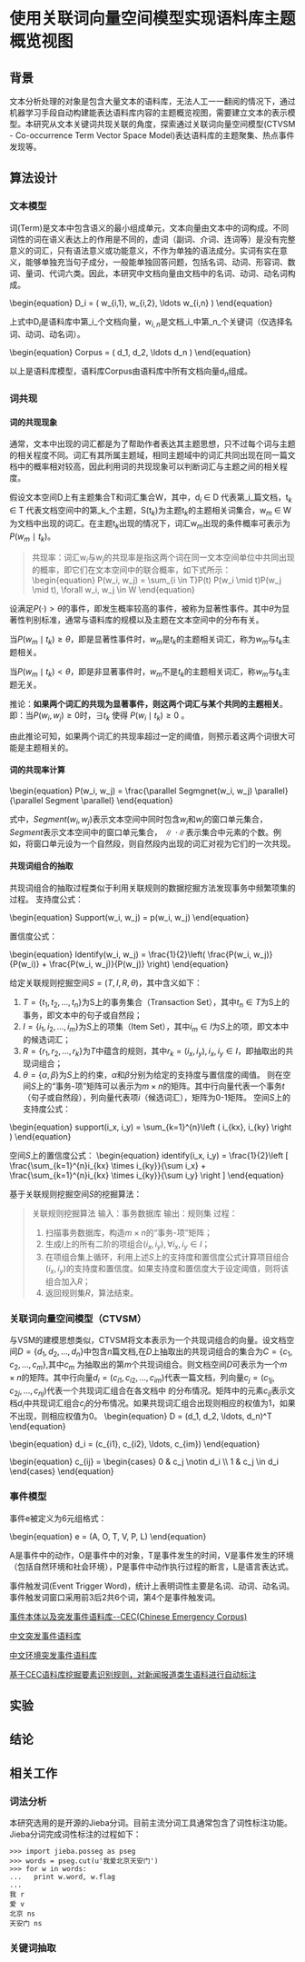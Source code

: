 # 使用关联词向量空间模型实现语料库主题概览视图

## 背景
文本分析处理的对象是包含大量文本的语料库，无法人工一一翻阅的情况下，通过机器学习手段自动构建能表达语料库内容的主题概览视图，需要建立文本的表示模型。本研究从文本关键词共现关联的角度，探索通过关联词向量空间模型(CTVSM - Co-occurrence Term Vector Space Model)表达语料库的主题聚集、热点事件发现等。

## 算法设计

### 文本模型
词(Term)是文本中包含语义的最小组成单元，文本向量由文本中的词构成。不同词性的词在语义表达上的作用是不同的，虚词（副词、介词、连词等）是没有完整意义的词汇，只有语法意义或功能意义，不作为单独的语法成分。实词有实在意义，能够单独充当句子成分，一般能单独回答问题，包括名词、动词、形容词、数词、量词、代词六类。因此，本研究中文档向量由文档中的名词、动词、动名词构成。

\begin{equation}
D\_i = ( w\_{i,1}, w\_{i,2}, \ldots w\_{i,n} ) 
\end{equation}

上式中D$_i$是语料库中第_i_个文档向量，w$_{i,n}$是文档_i_中第_n_个关键词（仅选择名词、动词、动名词）。

\begin{equation}
Corpus = ( d\_1, d\_2, \ldots d\_n )
\end{equation}

以上是语料库模型，语料库Corpus由语料库中所有文档向量d$_n$组成。

### 词共现

#### 词的共现现象
通常，文本中出现的词汇都是为了帮助作者表达其主题思想，只不过每个词与主题的相关程度不同。词汇有其所属主题域，相同主题域中的词汇共同出现在同一篇文档中的概率相对较高，因此利用词的共现现象可以判断词汇与主题之间的相关程度。

假设文本空间D上有主题集合T和词汇集合W，其中，d$_i$ $\in$ D 代表第_i_篇文档，t$_k$ $\in$ T 代表文档空间中的第_k_个主题，S(t$_k$)为主题t$_k$的主题相关词集合，w$_m$ $\in$ W 为文档中出现的词汇。在主题t$_k$出现的情况下，词汇w$_m$出现的条件概率可表示为$P$($w_m$ $\mid$ $t_k$)。

> 共现率：词汇w$_i$与w$_j$的共现率是指这两个词在同一文本空间单位中共同出现的概率，即它们在文本空间中的联合概率，如下式所示：
\begin{equation}
P(w\_i, w\_j) = \sum_{i \in T}P(t) P(w\_i \mid t)P(w\_j \mid t), \forall w\_i, w\_j \in W
\end{equation}

设满足$P(\cdot) > \theta$的事件，即发生概率较高的事件，被称为显著性事件。其中$\theta$为显著性判别标准，通常与语料库的规模以及主题在文本空间中的分布有关。

当$P(w_m \mid t_k) \geq \theta$，即是显著性事件时，$w_m$是$t_k$的主题相关词汇，称为$w_m$与$t_k$主题相关。

当$P(w_m \mid t_k) < \theta$，即是非显著事件时，$w_m$不是$t_k$的主题相关词汇，称$w_m$与$t_k$主题无关。

推论：**如果两个词汇的共现为显著事件，则这两个词汇与某个共同的主题相关**。即：当$P(w_i, w_j) \geq 0$时，$\exists t_k$ 使得 $P(w_i \mid t_k) \geq 0$ 。

由此推论可知，如果两个词汇的共现率超过一定的阈值，则预示着这两个词很大可能是主题相关的。

#### 词的共现率计算

\begin{equation}
P(w\_i, w\_j) = \frac{\parallel Segmgnet(w\_i, w\_j) \parallel}{\parallel Segment \parallel}
\end{equation}

式中，$Segment(w_i, w_j)$表示文本空间中同时包含$w_i$和$w_j$的窗口单元集合，$Segment$表示文本空间中的窗口单元集合，$\parallel \cdot \parallel$表示集合中元素的个数。例如，将窗口单元设为一个自然段，则自然段内出现的词汇对视为它们的一次共现。

#### 共现词组合的抽取
共现词组合的抽取过程类似于利用关联规则的数据挖掘方法发现事务中频繁项集的过程。
支持度公式：

\begin{equation}
Support(w\_i, w\_j) = p(w\_i, w\_j)
\end{equation}

置信度公式：

\begin{equation}
Identify(w\_i, w\_j) = \frac{1}{2}\left( \frac{P(w\_i, w\_j)}{P(w\_i)} + \frac{P(w\_i, w\_j)}{P(w\_j)} \right)
\end{equation}

给定关联规则挖掘空间$S = (T, I, R, \theta)$，其中含义如下：
1. $T=\{t_1, t_2, \ldots, t_n\}$为S上的事务集合（Transaction Set），其中$t_n \in T$为S上的事务，即文本中的句子或自然段；
2. $I=\{ i_1, i_2, \ldots, i_m \}$为$S$上的项集（Item Set），其中$i_m \in I$为$S$上的项，即文本中的候选词汇；
3. $R=\{ r_1, r_2, \ldots, r_k \}$为$T$中蕴含的规则，其中$r_k=(i_x, i_y), i_x, i_y \in I$，即抽取出的共现词组合；
4. $\theta=\{ \alpha, \beta \}$为$S$上的约束，$\alpha$和$\beta$分别为给定的支持度与置信度的阈值。
则在空间$S$上的“事务-项”矩阵可以表示为$m \times n$的矩阵。其中行向量代表一个事务$t$（句子或自然段），列向量代表项$i$（候选词汇），矩阵为0-1矩阵。
空间$S$上的支持度公式：

\begin{equation}
support(i\_x, i\_y) = \sum_{k=1}^{n}\left ( i\_{kx}, i\_{ky} \right )
\end{equation}

空间$S$上的置信度公式：
\begin{equation}
identify(i\_x, i\_y) = \frac{1}{2}\left [ 
\frac{\sum\_{k=1}^{n}i\_{kx} \times i\_{ky}}{\sum i\_x} +
\frac{\sum\_{k=1}^{n}i\_{kx} \times i\_{ky}}{\sum i\_y} 
\right ]
\end{equation}

基于关联规则挖掘空间$S$的挖掘算法：
> 关联规则挖掘算法
> 输入：事务数据库
> 输出：规则集
> 过程：
> 1. 扫描事务数据库，构造$m \times n$的“事务-项”矩阵；
> 2. 生成$I$上的所有二阶的项组合$(i_x, i_y), \forall i_x, i_y \in I$；
> 3. 在项组合集上循环，利用上述$S$上的支持度和置信度公式计算项目组合$(i_x, i_y)$的支持度和置信度。如果支持度和置信度大于设定阈值，则将该组合加入$R$；
> 4. 返回规则集$R$，算法结束。

### 关联词向量空间模型（CTVSM）
与VSM的建模思想类似，CTVSM将文本表示为一个共现词组合的向量。设文档空间$D = \{d_1,d_2, \ldots,d_n\}$中包含$n$篇文档,在$D$上抽取出的共现词组合的集合为$C=\{c_1,c_2, \ldots,c_m \}$,其中$c_m$ 为抽取出的第$m$个共现词组合。则文档空间$D$可表示为一个$m \times n$的矩阵。其中行向量$d_i=(c_{i1},c_{i2}, \ldots,c_{im} )$代表一篇文档，列向量$c_j = (c_{1j}, c_{2j}, \ldots,c_{nj})$代表一个共现词汇组合在各文档中 的分布情况。矩阵中的元素$c_{ij}$表示文档$d_i$中共现词汇组合$c_j$的分布情况。如果共现词汇组合出现则相应的权值为1，如果不出现，则相应权值为0。
\begin{equation}
D = (d\_1, d\_2, \ldots, d\_n)^T
\end{equation}

\begin{equation}
d\_i = (c\_{i1}, c\_{i2}, \ldots, c\_{im})
\end{equation}

\begin{equation}
c_{ij} = 
\begin{cases} 
    0 & c\_j \notin d\_i  \\\\
    1 & c\_j \in d\_i
\end{cases}
\end{equation}


### 事件模型
事件e被定义为6元组格式：

\begin{equation}
e = (A, O, T, V, P, L)
\end{equation}

A是事件中的动作，O是事件中的对象，T是事件发生的时间，V是事件发生的环境（包括自然环境和社会环境），P是事件中动作执行过程的断言，L是语言表达式。

事件触发词(Event Trigger Word)，统计上表明词性主要是名词、动词、动名词。事件触发词窗口采用前3后2共6个词，第4个是事件触发词。

[事件本体以及突发事件语料库--CEC(Chinese Emergency Corpus)](http://blog.csdn.net/shijiebei2009/article/details/44538257)

[中文突发事件语料库](https://github.com/shijiebei2009/CEC-Corpus)

[中文环境突发事件语料库](https://github.com/shijiebei2009/CEEC-Corpus)

[基于CEC语料库挖掘要素识别规则，对新闻报道类生语料进行自动标注](https://github.com/shijiebei2009/CEC-Automatic-Annotation)

## 实验

## 结论

## 相关工作

### 词法分析

本研究选用的是开源的Jieba分词。目前主流分词工具通常包含了词性标注功能。Jieba分词完成词性标注的过程如下：

```
>>> import jieba.posseg as pseg
>>> words = pseg.cut(u'我爱北京天安门')
>>> for w in words:
...   print w.word, w.flag
...
我 r
爱 v
北京 ns
天安门 ns
```

### 关键词抽取

